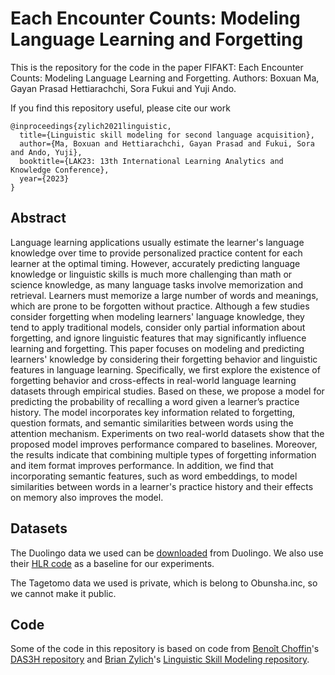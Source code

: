 
# Each Encounter Counts: Modeling Language Learning and Forgetting


This is the repository for the code in the paper FIFAKT: Each Encounter Counts: Modeling Language Learning and Forgetting. Authors: Boxuan Ma, Gayan Prasad Hettiarachchi, Sora Fukui and Yuji Ando.

If you find this repository useful, please cite our work

```
@inproceedings{zylich2021linguistic,
  title={Linguistic skill modeling for second language acquisition},
  author={Ma, Boxuan and Hettiarachchi, Gayan Prasad and Fukui, Sora and Ando, Yuji},
  booktitle={LAK23: 13th International Learning Analytics and Knowledge Conference},
  year={2023}
}
```

## Abstract 

Language learning applications usually estimate the learner's language knowledge over time to provide personalized practice content for each learner at the optimal timing. However, accurately predicting language knowledge or linguistic skills is much more challenging than math or science knowledge, as many language tasks involve memorization and retrieval. Learners must memorize a large number of words and meanings, which are prone to be forgotten without practice. Although a few studies consider forgetting when modeling learners' language knowledge, they tend to apply traditional models, consider only partial information about forgetting, and ignore linguistic features that may significantly influence learning and forgetting. This paper focuses on modeling and predicting learners' knowledge by considering their forgetting behavior and linguistic features in language learning. Specifically, we first explore the existence of forgetting behavior and cross-effects in real-world language learning datasets through empirical studies. Based on these, we propose a model for predicting the probability of recalling a word given a learner’s practice history. The model incorporates key information related to forgetting, question formats, and semantic similarities between words using the attention mechanism. Experiments on two real-world datasets show that the proposed model improves performance compared to baselines. Moreover, the results indicate that combining multiple types of forgetting information and item format improves performance. In addition, we find that incorporating semantic features, such as word embeddings, to model similarities between words in a learner's practice history and their effects on memory also improves the model.

## Datasets

The Duolingo data we used can be [downloaded](https://dataverse.harvard.edu/dataset.xhtml?persistentId=doi:10.7910/DVN/N8XJME) from Duolingo. We also use their [HLR code](https://github.com/duolingo/halflife-regression) as a baseline for our experiments. 

The Tagetomo data we used is private, which is belong to Obunsha.inc, so we cannot make it public.


## Code

Some of the code in this repository is based on code from [Benoît Choffin](https://github.com/BenoitChoffin)'s [DAS3H repository](https://github.com/BenoitChoffin/das3h) and [Brian Zylich](https://github.com/bzylich)'s [Linguistic Skill Modeling repository](https://github.com/bzylich/linguistic-skill-modeling).






